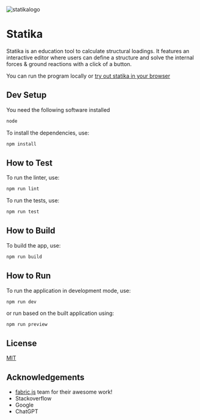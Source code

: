 ![statikalogo](https://github.com/nandappputra/statika/assets/60767596/b92c517a-7f66-4883-82bf-041b046c2e4f)

# Statika

Statika is an education tool to calculate structural loadings. It features an interactive editor where users can define a structure and solve the internal forces & ground reactions with a click of a button.

You can run the program locally or [try out statika in your browser](https://nandappputra.github.io/statika/)

## Dev Setup

You need the following software installed

```bash
node
```

To install the dependencies, use:

```bash
npm install
```

## How to Test

To run the linter, use:

```bash
npm run lint
```

To run the tests, use:
```bash
npm run test
```

## How to Build

To build the app, use:

```bash
npm run build
```

## How to Run

To run the application in development mode, use:

```bash
npm run dev
```

or run based on the built application using:

```
npm run preview
```

## License

[MIT](https://github.com/nandappputra/statika/blob/master/LICENSE)

## Acknowledgements

- [fabric.js](https://github.com/fabricjs/fabric.js) team for their awesome work!
- Stackoverflow
- Google
- ChatGPT
